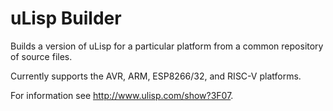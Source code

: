# uLisp Builder
Builds a version of uLisp for a particular platform from a common repository of source files.

Currently supports the AVR, ARM, ESP8266/32, and RISC-V platforms.

For information see http://www.ulisp.com/show?3F07.
